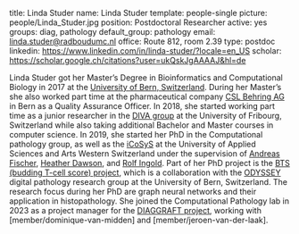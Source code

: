 title: Linda Studer
name: Linda Studer
template: people-single
picture: people/Linda_Studer.jpg
position: Postdoctoral Researcher
active: yes
groups: diag, pathology
default_group: pathology
email: linda.studer@radboudumc.nl
office: Route 812, room 2.39
type: postdoc
linkedin: https://www.linkedin.com/in/linda-studer/?locale=en_US
scholar: https://scholar.google.ch/citations?user=ukQskJgAAAAJ&hl=de

Linda Studer got her Master’s Degree in Bioinformatics and Computational Biology in 2017 at the [University of Bern, Switzerland](https://www.unibe.ch/). During her Master’s she also worked part time at the pharmaceutical company [CSL Behring AG](https://www.cslbehring.ch/) in Bern as a Quality Assurance Officer. In 2018, she started working part time as a junior researcher in the [DIVA group](https://www.unifr.ch/inf/diva/en/) at the University of Fribourg, Switzerland while also taking additional Bachelor and Master courses in computer science. In 2019, she started her PhD in the Computational pathology group, as well as the [iCoSyS](https://icosys.ch/) at the University of Applied Sciences and Arts Western Switzerland under the supervision of [Andreas Fischer](https://icosys.ch/andreas-fischer), [Heather Dawson](https://www.igmp.unibe.ch/ueber_uns/personen/dawson_heather/index_ger.html), and [Rolf Ingold](https://www.unifr.ch/inf/diva/en/group/team/people/16738/0a54b). Part of her PhD project is the [BTS (budding T-cell score) project](https://icosys.ch/bts-project), which is a collaboration with the [ODYSSEY](https://www.digitalpathologybern.com/) digital pathology research group at the University of Bern, Switzerland. The research focus during her PhD are graph neural networks and their application in histopathology. She joined the Computational Pathology lab in 2023 as a project manager for the [DIAGGRAFT project](https://www.computationalpathologygroup.eu/projects/diaggraft/), working with [member/dominique-van-midden] and [member/jeroen-van-der-laak]. 
